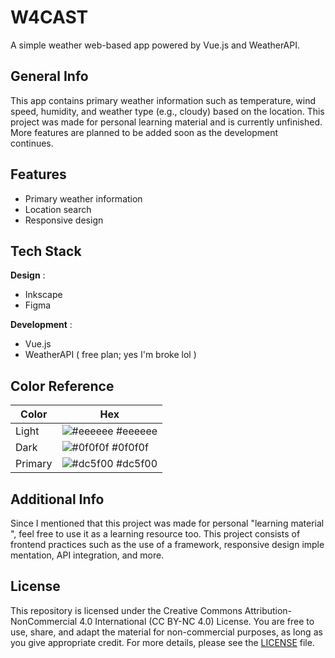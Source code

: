 
# W4CAST

A simple weather web-based app powered by Vue.js and WeatherAPI.


## General Info

This app contains primary weather information such as temperature, wind speed, humidity, and weather type (e.g., cloudy) based on the location. This project was made for personal learning material and is currently unfinished. More features are planned to be added soon as the development continues. 
## Features

- Primary weather information
- Location search
- Responsive design

## Tech Stack

**Design** : 
- Inkscape
- Figma

**Development** :
- Vue.js 
- WeatherAPI ( free plan; yes I'm broke lol )

## Color Reference

| Color             | Hex                                                                |
| ----------------- | ------------------------------------------------------------------ |
| Light | ![#eeeeee](https://via.placeholder.com/10/eeeeee?text=+) #eeeeee |
| Dark | ![#0f0f0f](https://via.placeholder.com/10/0f0f0f?text=+) #0f0f0f |
| Primary | ![#dc5f00](https://via.placeholder.com/10/dc5f00?text=+) #dc5f00 |


## Additional Info

Since I mentioned that this project was made for personal "learning material", feel free to use it as a learning resource too. This project consists of frontend practices such as the use of a framework, responsive design implementation, API integration, and more.

## License

This repository is licensed under the Creative Commons Attribution-NonCommercial 4.0 International (CC BY-NC 4.0) License. You are free to use, share, and adapt the material for non-commercial purposes, as long as you give appropriate credit. For more details, please see the [LICENSE](./LICENSE.txt) file.

